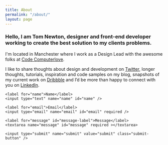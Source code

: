 ```yaml
---
title: About
permalink: "/about/"
layout: page
---
```


### Hello, I am Tom Newton, designer and front-end developer working to create the best solution to my clients problems.

I'm located in Manchester where I work as a Design Lead with the awesome folks at [Code Computerlove](https://www.codecomputerlove.com/).

I like to share thoughts about design and development on [Twitter](https://twitter.com/iamtomnewton), longer thoughts, tutorials, inspiration and code samples on my blog, snapshots of my current work on [Dribbble](https://dribbble.com/iamtomnewton) and I’d be more than happy to connect with you on [LinkedIn](https://uk.linkedin.com/in/tom-newton-089b9970).

<div class="contact">
  <form method="post" class="form" id="contactForm" action="https://formspree.io/hello@iamtomnewton.com">
    <div class="status"></div>

    <label for="name">Name</label>
    <input type="text" name="name" id="name" />

    <label for="email">Email</label>
    <input type="email" name="email" id="email" required />

    <label for="message" id="message-label">Message</label>
    <textarea name="message" id="message" required ></textarea>

    <input type="submit" name="submit" value="submit" class="submit-button" />
  </form>

</div> <!-- close contact -->
